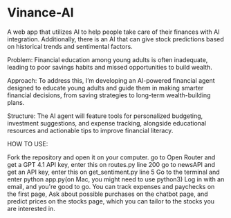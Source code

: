 # Vinance-AI
A web app that utilizes AI to help people take care of their finances with AI integration. Additionally, there is an AI that can give stock predictions based on historical trends and sentimental factors. 

Problem: Financial education among young adults is often inadequate, leading to poor savings habits and missed opportunities to build wealth.

Approach: To address this, I’m developing an AI-powered financial agent designed to educate young adults and guide them in making smarter financial decisions, from saving strategies to long-term wealth-building plans.

Structure: The AI agent will feature tools for personalized budgeting, investment suggestions, and expense tracking, alongside educational resources and actionable tips to improve financial literacy.

HOW TO USE:

Fork the repository and open it on your computer. 
go to Open Router and get a GPT 4.1 API key, enter this on routes.py line 200 
go to newsAPI and get an API key, enter this on get_sentiment.py line 5 
Go to the terminal and enter python app.py(on Mac, you might need to use python3)
Log in with an email, and you're good to go. 
You can track expenses and paychecks on the first page,
Ask about possible purchases on the chatbot page,
and predict prices on the stocks page, which you can tailor to the stocks you are interested in. 









